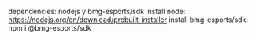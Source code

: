 dependencies: nodejs y bmg-esports/sdk
install node: https://nodejs.org/en/download/prebuilt-installer
install bmg-esports/sdk: npm i @bmg-esports/sdk
